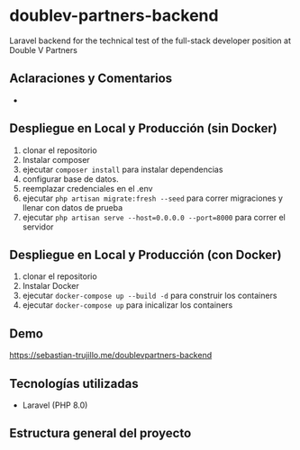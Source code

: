 # doublev-partners-backend

Laravel backend for the technical test of the full-stack developer position at Double V Partners

## Aclaraciones y Comentarios

-

## Despliegue en Local y Producción (sin Docker)

1. clonar el repositorio
2. Instalar composer
3. ejecutar `composer install` para instalar dependencias
4. configurar base de datos.
5. reemplazar credenciales en el .env
6. ejecutar `php artisan migrate:fresh --seed` para correr migraciones y llenar con datos de prueba
7. ejecutar `php artisan serve --host=0.0.0.0 --port=8000` para correr el servidor

## Despliegue en Local y Producción (con Docker)

1. clonar el repositorio
2. Instalar Docker
3. ejecutar `docker-compose up --build -d` para construir los containers
4. ejecutar `docker-compose up` para inicalizar los containers

## Demo

https://sebastian-trujillo.me/doublevpartners-backend

## Tecnologías utilizadas

-   Laravel (PHP 8.0)

## Estructura general del proyecto
